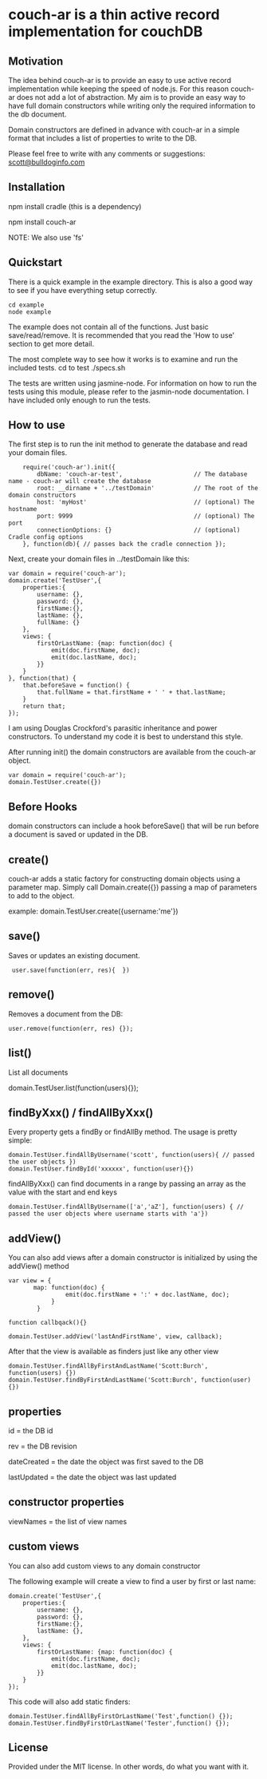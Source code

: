 # couch-ar is a thin active record implementation for couchDB

## Motivation

 The idea behind couch-ar is to provide an easy to use active record
 implementation while  keeping the speed of node.js.  For this reason
 couch-ar does not add a lot of abstraction.  My aim is to provide an
 easy way to have full domain constructors while writing only the
 required information to the db document.

 Domain constructors are defined in advance with couch-ar
 in a simple format that includes a list of properties to write to the DB.

 Please feel free to write with any comments or suggestions: scott@bulldoginfo.com

## Installation

npm install cradle (this is a dependency)

npm install couch-ar

NOTE: We also use 'fs'

## Quickstart

There is a quick example in the example directory. This is also a good way to see if you have everything setup correctly.

    cd example
    node example

The example does not contain all of the functions.  Just basic save/read/remove.
It is recommended that you read the 'How to use' section to get more detail.

The most complete way to see how it works is to examine and run the included tests.
    cd to test
    ./specs.sh

The tests are written using jasmine-node.
For information on how to run the tests using this module, please refer
to the jasmin-node documentation.  I have included only enough to run the
tests.

## How to use

The first step is to run the init method to generate the database and read
your domain files.

        require('couch-ar').init({
            dbName: 'couch-ar-test',                    // The database name - couch-ar will create the database
            root: __dirname + '../testDomain'           // The root of the domain constructors
            host: 'myHost'                              // (optional) The hostname
            port: 9999                                  // (optional) The port
            connectionOptions: {}                       // (optional) Cradle config options
        }, function(db){ // passes back the cradle connection });

Next, create your domain files in ../testDomain like this:

    var domain = require('couch-ar');
    domain.create('TestUser',{
        properties:{
            username: {},
            password: {},
            firstName:{},
            lastName: {},
            fullName: {}
        },
        views: {
            firstOrLastName: {map: function(doc) {
                emit(doc.firstName, doc);
                emit(doc.lastName, doc);
            }}
        }
    }, function(that) {
        that.beforeSave = function() {
            that.fullName = that.firstName + ' ' + that.lastName;
        }
        return that;
    });


I am using Douglas Crockford's parasitic inheritance and power constructors.
To understand my code it is best to understand this style.

After running init() the domain constructors are available from the couch-ar object.

    var domain = require('couch-ar');
    domain.TestUser.create({})


## Before Hooks

domain constructors can include a hook beforeSave() that will be run before a document
is saved or updated in the DB.


## create()

couch-ar adds a static factory for constructing domain objects using a parameter map.
Simply call Domain.create({}) passing a map of parameters to add to the object.  

example:
    domain.TestUser.create({username:'me'})


## save()

Saves or updates an existing document.

     user.save(function(err, res){  })


## remove()

Removes a document from the DB:

    user.remove(function(err, res) {});


## list()

List all documents

   domain.TestUser.list(function(users){});


## findByXxx() / findAllByXxx()

Every property gets a findBy or findAllBy method.  The usage is pretty simple:

    domain.TestUser.findAllByUsername('scott', function(users){ // passed the user objects })
    domain.TestUser.findById('xxxxxx', function(user){})


findAllByXxx() can find documents in a range by passing an array as the value with the start and end keys

    domain.TestUser.findAllByUsername(['a','aZ'], function(users) { // passed the user objects where username starts with 'a'})


## addView()

You can also add views after a domain constructor is initialized by using the addView() method

    var view = {
           map: function(doc) {
                    emit(doc.firstName + ':' + doc.lastName, doc);
                }
            }

    function callbqack(){}

    domain.TestUser.addView('lastAndFirstName', view, callback);

After that the view is available as finders just like any other view

    domain.TestUser.findAllByFirstAndLastName('Scott:Burch', function(users) {})
    domain.TestUser.findByFirstAndLastName('Scott:Burch', function(user) {})


## properties

id = the DB id

rev = the DB revision

dateCreated = the date the object was first saved to the DB

lastUpdated = the date the object was last updated

## constructor properties

viewNames = the list of view names

## custom views

You can also add custom views to any domain constructor

The following example will create a view to find a user by first or last name:

    domain.create('TestUser',{
        properties:{
            username: {},
            password: {},
            firstName:{},
            lastName: {},
        },
        views: {
            firstOrLastName: {map: function(doc) {
                emit(doc.firstName, doc);
                emit(doc.lastName, doc);
            }}
        }
    });

This code will also add static finders:

    domain.TestUser.findAllByFirstOrLastName('Test',function() {});
    domain.TestUser.findByFirstOrLastName('Tester',function() {});


## License

Provided under the MIT license.  In other words, do what you want with it.

